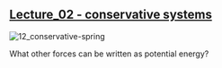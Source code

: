 ## [Lecture_02 - conservative systems](https://youtu.be/1C_LxnWQPT8)

![12_conservative-spring](https://i.imgur.com/pNr45At.png)

What other forces can be written as potential energy?


